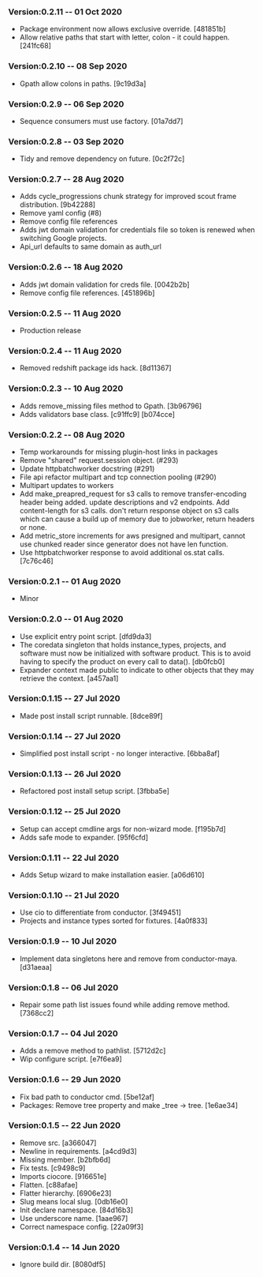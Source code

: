 ### Version:0.2.11 -- 01 Oct 2020

* Package environment now allows exclusive override. [481851b]
* Allow relative paths that start with letter, colon - it could happen. [241fc68]

### Version:0.2.10 -- 08 Sep 2020

* Gpath allow colons in paths. [9c19d3a]
 
### Version:0.2.9 -- 06 Sep 2020

* Sequence consumers must use factory. [01a7dd7]

### Version:0.2.8 -- 03 Sep 2020

* Tidy and remove dependency on future. [0c2f72c]

### Version:0.2.7 -- 28 Aug 2020

* Adds cycle_progressions chunk strategy for improved scout frame distribution. [9b42288]
* Remove yaml config (#8)
* Remove config file references
* Adds jwt domain validation for credentials file so token is renewed when switching Google projects. 
* Api_url defaults to same domain as auth_url

### Version:0.2.6 -- 18 Aug 2020

* Adds jwt domain validation for creds file. [0042b2b]
* Remove config file references. [451896b]

### Version:0.2.5 -- 11 Aug 2020

* Production release

### Version:0.2.4 -- 11 Aug 2020

* Removed redshift package ids hack. [8d11367]

### Version:0.2.3 -- 10 Aug 2020

* Adds remove_missing files method to Gpath. [3b96796]
* Adds validators base class. [c91ffc9] [b074cce]

### Version:0.2.2 -- 08 Aug 2020

* Temp workarounds for missing plugin-host links in packages
* Remove "shared" request.session object. (#293)
* Update httpbatchworker docstring (#291)
* File api refactor multipart and tcp connection pooling (#290)
* Multipart updates to workers
* Add make_preapred_request for s3 calls to remove transfer-encoding header being added. update descriptions and v2 endpoints. Add content-length for s3 calls. don't return response object on s3 calls which can cause a build up of memory due to jobworker, return headers or none.
* Add metric_store increments for aws presigned and multipart, cannot use chunked reader since generator does not have len function.
* Use httpbatchworker response to avoid additional os.stat calls. [7c76c46]

### Version:0.2.1 -- 01 Aug 2020

* Minor

### Version:0.2.0 -- 01 Aug 2020

* Use explicit entry point script. [dfd9da3]
* The coredata singleton that holds instance_types, projects, and software must now be initialized with software product. This is to avoid having to specify the product on every call to data(). [db0fcb0]
* Expander context made public to indicate to other objects that they may retrieve the context. [a457aa1]

### Version:0.1.15 -- 27 Jul 2020

* Made post install script runnable. [8dce89f]

### Version:0.1.14 -- 27 Jul 2020

* Simplified post install script - no longer interactive. [6bba8af]

### Version:0.1.13 -- 26 Jul 2020

* Refactored post install setup script. [3fbba5e]


### Version:0.1.12 -- 25 Jul 2020

* Setup can accept cmdline args for non-wizard mode. [f195b7d]
* Adds safe mode to expander. [95f6cfd]

### Version:0.1.11 -- 22 Jul 2020

* Adds Setup wizard to make installation easier. [a06d610]

### Version:0.1.10 -- 21 Jul 2020

* Use cio to differentiate from conductor. [3f49451]
* Projects and instance types sorted for fixtures. [4a0f833]

### Version:0.1.9 -- 10 Jul 2020

* Implement data singletons here and remove from conductor-maya. [d31aeaa]

### Version:0.1.8 -- 06 Jul 2020

* Repair some path list issues found while adding remove method. [7368cc2]

### Version:0.1.7 -- 04 Jul 2020

* Adds a remove method to pathlist. [5712d2c]
* Wip configure script. [e7f6ea9]

### Version:0.1.6 -- 29 Jun 2020

* Fix bad path to conductor cmd. [5be12af]
* Packages: Remove tree property and make _tree -> tree. [1e6ae34]

### Version:0.1.5 -- 22 Jun 2020

* Remove src. [a366047]
* Newline in requirements. [a4cd9d3]
* Missing member. [b2bfb6d]
* Fix tests. [c9498c9]
* Imports ciocore. [916651e]
* Flatten. [c88afae]
* Flatter hierarchy. [6906e23]
* Slug means local slug. [0db16e0]
* Init declare namespace. [84d16b3]
* Use underscore name. [1aae967]
* Correct namespace config. [22a09f3]


### Version:0.1.4 -- 14 Jun 2020

* Ignore build dir. [8080df5]
